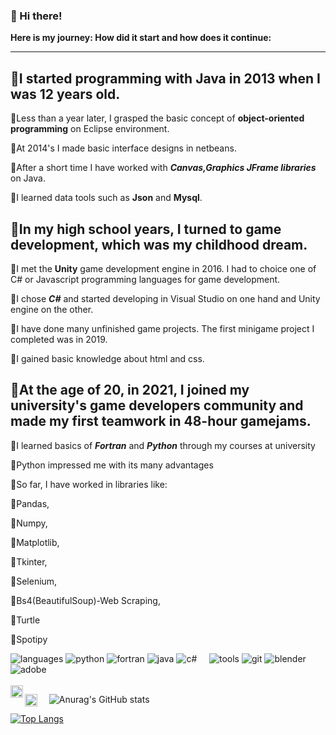 ### 👋 Hi there!

  
__Here is my journey: How did it start and how does it continue:__

---

👶I started programming with __Java__ in 2013 when I was 12 years old. 
---

🔸Less than a year later, I grasped the basic concept of __object-oriented programming__ on Eclipse environment.

🔸At 2014's I made basic interface designs in netbeans.
	
🔸After a short time I have worked with ___Canvas,Graphics JFrame libraries___ on Java.
	
🔸I learned data tools such as __Json__ and __Mysql__.


🧑In my high school years, I turned to game development, which was my childhood dream.
---
  
🔸I met the __Unity__ game development engine in 2016. I had to choice one of C# or Javascript programming languages for game development.
	
🔸I chose ___C#___ and started developing in Visual Studio on one hand and Unity engine on the other.
	
🔸I have done many unfinished game projects. The first minigame project I completed was in 2019.
		
🔸I gained basic knowledge about html and css.

🧔‍At the age of 20, in 2021, I joined my university's game developers community and made my first teamwork in __48-hour gamejams.__
---
  
🔸I learned basics of ___Fortran___ and ___Python___ through my courses at university
	
🔸Python impressed me with its many advantages
	
🔸So far, I have worked in libraries like:


🚩Pandas, 
		
🚩Numpy, 
		
🚩Matplotlib, 
		
🚩Tkinter, 
		
🚩Selenium, 

🚩Bs4(BeautifulSoup)-Web Scraping, 

🚩Turtle

🚩Spotipy

![languages](https://img.shields.io/static/v1?label=&message=languages:&color=111&style=flat-square)
![python](https://img.shields.io/static/v1?logo=python&label=&message=python&color=36465D&logoColor=AAA&style=flat-square&link=)
![fortran](https://img.shields.io/static/v1?logo=fortran&label=&message=fortran&color=36465D&logoColor=AAA&style=flat-square)
![java](https://img.shields.io/static/v1?logo=java&label=&message=java&color=36465D&logoColor=AAA&style=flat-square)
![c#](https://img.shields.io/static/v1?logo=csharp&label=&message=csharp&color=36465D&logoColor=AAA&style=flat-square)
&nbsp;&nbsp;&nbsp;
![tools](https://img.shields.io/static/v1?label=&message=tools:&color=111&style=flat-square)
![git](https://img.shields.io/static/v1?logo=git&label=&message=git&color=111&logoColor=FF0000&style=flat-square)
![blender](https://img.shields.io/static/v1?logo=blender&label=&message=blender&color=111&logoColor=FF0000&style=flat-square)
![adobe](https://img.shields.io/static/v1?logo=adobe&label=&message=adobe&color=111&logoColor=FF0000&style=flat-square)
&nbsp;&nbsp;&nbsp;  
<a href="https://www.instagram.com/gokay__akcay/">						
	<img align="left" alt="Gokay's Instagram" width="20px" src="https://simpleicons.now.sh/instagram/495f7e" />
</a>	
			     
<a href="https://www.linkedin.com/in/g%C3%B6kay-ak%C3%A7ay-647522188/?locale=en_US">
  <img align="left" alt="Gokay's LinkedIn" width="20px" src="https://simpleicons.now.sh/linkedin/495f7e" />
</a>

 &nbsp;&nbsp;&nbsp; 
![Anurag's GitHub stats](https://github-readme-stats.vercel.app/api?username=Gokay1904&show_icons=true&theme=buefy)

[![Top Langs](https://github-readme-stats.vercel.app/api/top-langs/?username=Gokay1904&layout=compact)](https://github.com/anuraghazra/github-readme-stats)


